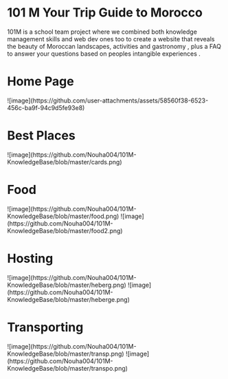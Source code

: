 # 101 M Your Trip Guide to Morocco
 101M is a school team project where we combined both knowledge management skills and web dev ones too to create a website that reveals the beauty of Moroccan landscapes, activities and gastronomy , plus a FAQ to answer your questions based on peoples intangible experiences .

<h1>Home Page</h1>
![image](https://github.com/user-attachments/assets/58560f38-6523-456c-ba9f-94c9d5fe93e8)

<h1>Best Places</h1>
![image](https://github.com/Nouha004/101M-KnowledgeBase/blob/master/cards.png)
                
<h1>Food</h1>
![image](https://github.com/Nouha004/101M-KnowledgeBase/blob/master/food.png)
![image](https://github.com/Nouha004/101M-KnowledgeBase/blob/master/food2.png)


<h1>Hosting</h1>
![image](https://github.com/Nouha004/101M-KnowledgeBase/blob/master/heberg.png)
![image](https://github.com/Nouha004/101M-KnowledgeBase/blob/master/heberge.png)

<h1>Transporting</h1>
![image](https://github.com/Nouha004/101M-KnowledgeBase/blob/master/transp.png)
![image](https://github.com/Nouha004/101M-KnowledgeBase/blob/master/transpo.png)


